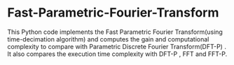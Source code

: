 # Fast-Parametric-Fourier-Transform
This Python code implements the Fast Parametric Fourier Transform(using time-decimation algorithm) and computes the gain and computational complexity to compare with Parametric Discrete Fourier Transform(DFT-P) . It also compares the execution time complexity with DFT-P , FFT and FFT-P.
